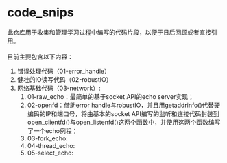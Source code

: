 # code_snips

此仓库用于收集和管理学习过程中编写的代码片段，以便于日后回顾或者直接引用。
<br/><br/>目前主要包含以下内容：

1. 错误处理代码（01-error_handle）
2. 健壮的IO读写代码（02-robustIO）
3. 网络基础代码（03-network）:
    1. 01-raw_echo：最简单的基于socket API的echo server实现；
    2. 02-openfd：借助error handle与robustIO，并且用getaddrinfo()代替硬编码的IP和端口号，将由基本的socket API编写的监听和连接代码封装到open_clientfd()与open_listenfd()这两个函数中，并使用这两个函数编写了一个echo例程；
    3. 03-fork_echo:
    4. 04-thread_echo:
    5. 05-select_echo:
    